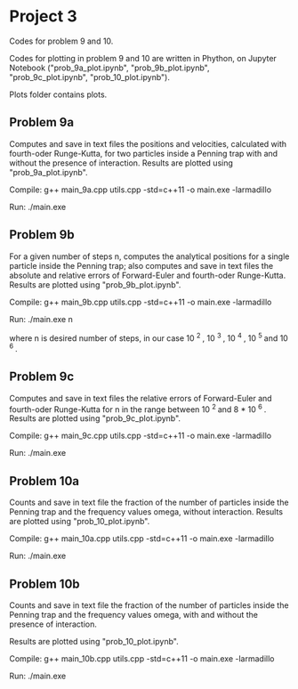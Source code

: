 # Project 3

Codes for problem 9 and 10.

Codes for plotting in problem 9 and 10 are written in Phython, on Jupyter Notebook ("prob_9a_plot.ipynb", "prob_9b_plot.ipynb", "prob_9c_plot.ipynb", "prob_10_plot.ipynb").

Plots folder contains plots.


## Problem 9a

Computes and save in text files the positions and velocities, calculated with fourth-oder Runge-Kutta, for two particles inside a Penning trap with and without the presence of interaction. Results are plotted using "prob_9a_plot.ipynb".

Compile: g++ main_9a.cpp utils.cpp -std=c++11 -o main.exe -larmadillo

Run: ./main.exe


## Problem 9b

For a given number of steps n, computes the analytical positions for a single particle inside the Penning trap; also computes and save in text files the absolute and relative errors of Forward-Euler and fourth-oder Runge-Kutta. Results are plotted using "prob_9b_plot.ipynb".

Compile: g++ main_9b.cpp utils.cpp -std=c++11 -o main.exe -larmadillo 

Run: ./main.exe n

where n is desired number of steps, in our case 10 <sup> 2 </sup>, 10 <sup> 3 </sup>, 10 <sup> 4 </sup>, 10 <sup> 5 </sup> and 10 <sup> 6 </sup>.


## Problem 9c

Computes and save in text files the relative errors of Forward-Euler and fourth-oder Runge-Kutta for n in the range between 10 <sup> 2 </sup> and 8 * 10 <sup> 6 </sup>. Results are plotted using "prob_9c_plot.ipynb".

Compile: g++ main_9c.cpp utils.cpp -std=c++11 -o main.exe -larmadillo 

Run: ./main.exe 


## Problem 10a

Counts and save in text file the fraction of the number of particles inside the Penning trap and the frequency values omega, without interaction. Results are plotted using "prob_10_plot.ipynb".

Compile: g++ main_10a.cpp utils.cpp -std=c++11 -o main.exe -larmadillo

Run: ./main.exe 


## Problem 10b

Counts and save in text file the fraction of the number of particles inside the Penning trap and the frequency values omega, with and without the presence of interaction.
 
 Results are plotted using "prob_10_plot.ipynb".

Compile: g++ main_10b.cpp utils.cpp -std=c++11 -o main.exe -larmadillo

Run: ./main.exe 
